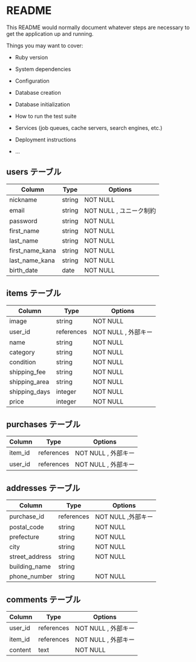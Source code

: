 # README

This README would normally document whatever steps are necessary to get the
application up and running.

Things you may want to cover:

* Ruby version

* System dependencies

* Configuration

* Database creation

* Database initialization

* How to run the test suite

* Services (job queues, cache servers, search engines, etc.)

* Deployment instructions

* ...


## users テーブル

| Column             | Type   | Options                |
| ------------------ | ------ | -----------------------|
| nickname           | string | NOT NULL               |
| email              | string | NOT NULL , ユニーク制約 |
| password           | string | NOT NULL               |
| first_name         | string | NOT NULL               |
| last_name          | string | NOT NULL               |
| first_name_kana    | string | NOT NULL               |
| last_name_kana     | string | NOT NULL               |
| birth_date         | date   | NOT NULL               |


## items テーブル

| Column        | Type       | Options              |
| ------------- | ---------- | -------------------- |
| image	        | string     | NOT NULL             |
| user_id       | references | NOT NULL , 外部キー   |
| name          | string     | NOT NULL             |
| category      | string     | NOT NULL             |
| condition     | string     | NOT NULL             |
| shipping_fee  | string     | NOT NULL             |
| shipping_area | string     | NOT NULL             |
| shipping_days | integer    | NOT NULL             |
| price         | integer    | NOT NULL             |


## purchases テーブル

| Column   | Type       | Options            |
| -------- | ---------- | ------------------ |
| item_id  | references | NOT NULL , 外部キー |
| user_id  | references | NOT NULL , 外部キー |

## addresses テーブル

| Column           | Type       | Options              |
| ---------------- | ---------- | ---------------------|
| purchase_id      | references | NOT NULL ,外部キー    |
| postal_code      | string     | NOT NULL             |
| prefecture       | string     | NOT NULL             |
| city             | string     | NOT NULL             |
| street_address   | string     | NOT NULL             |
| building_name    | string     |                      |
| phone_number     | string     | NOT NULL             |


## comments テーブル

| Column   | Type       | Options            |
| -------- | ---------- | ------------------ |
| user_id  | references | NOT NULL , 外部キー |
| item_id  | references | NOT NULL , 外部キー |
| content  | text       | NOT NULL           |